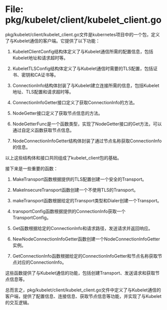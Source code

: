 # File: pkg/kubelet/client/kubelet_client.go

pkg/kubelet/client/kubelet_client.go文件是kubernetes项目中的一个包，定义了与Kubelet通信的客户端。它提供了以下功能：

1. KubeletClientConfig结构体定义了与Kubelet通信所需的配置信息，包括Kubelet地址和请求超时等。

2. KubeletTLSConfig结构体定义了与Kubelet通信时需要的TLS配置，包括证书、密钥和CA证书等。

3. ConnectionInfo结构体封装了与Kubelet建立连接所需的信息，包括Kubelet地址、TLS配置和请求超时等。

4. ConnectionInfoGetter接口定义了获取ConnectionInfo的方法。

5. NodeGetter接口定义了获取节点信息的方法。

6. NodeGetterFunc是一个函数类型，实现了NodeGetter接口的Get方法，可以通过自定义函数获取节点信息。

7. NodeConnectionInfoGetter结构体封装了通过节点名称获取ConnectionInfo的信息。

以上这些结构体和接口共同组成了kubelet_client包的基础。

接下来是一些重要的函数：

1. MakeTransport函数根据提供的TLS配置创建一个安全的Transport。

2. MakeInsecureTransport函数创建一个不使用TLS的Transport。

3. makeTransport函数根据给定的Transport类型和Dialer创建一个Transport。

4. transportConfig函数根据提供的ConnectionInfo获取一个TransportConfig。

5. Get函数根据给定的ConnectionInfo和请求路径，发送请求并返回响应。

6. NewNodeConnectionInfoGetter函数创建一个NodeConnectionInfoGetter实例。

7. GetConnectionInfo函数根据给定的ConnectionInfoGetter和节点名称获取节点对应的ConnectionInfo。

这些函数提供了与Kubelet通信的功能，包括创建Transport、发送请求和获取节点信息等。

总而言之，pkg/kubelet/client/kubelet_client.go文件中定义了与Kubelet通信的客户端，提供了配置信息、连接信息、获取节点信息等功能，并实现了与Kubelet的交互逻辑。

